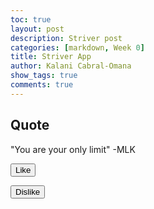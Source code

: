 ```yaml
---
toc: true
layout: post
description: Striver post
categories: [markdown, Week 0]
title: Striver App
author: Kalani Cabral-Omana
show_tags: true
comments: true
---
```


## Quote

"You are your only limit" -MLK

<button type="button" onclick="alert('You liked this quote')">Like</button>

<button type="button" onclick="alert('You dislike this quote')">Dislike</button>